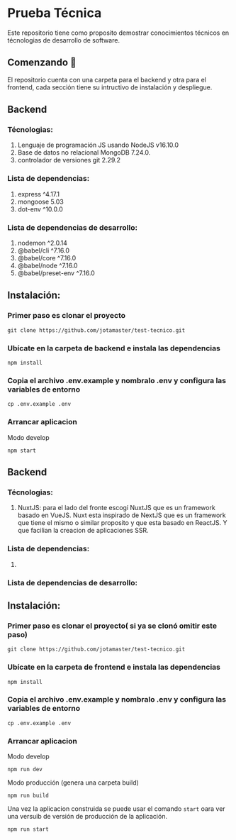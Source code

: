

# Prueba Técnica

Este repositorio tiene como  proposito demostrar conocimientos técnicos en técnologias de desarrollo de software.

## Comenzando 🚀

El repositorio cuenta con una carpeta para el backend y otra para el frontend, cada sección tiene su intructivo de instalación y despliegue.



## Backend 

### Técnologias:

1. Lenguaje de programación JS usando NodeJS v16.10.0
2. Base de datos no relacional MongoDB 7.24.0.
3. controlador de versiones git 2.29.2

### Lista de dependencias:

1. express ^4.17.1
2. mongoose 5.03
3. dot-env ^10.0.0

### Lista de dependencias de desarrollo:

1. nodemon ^2.0.14
2. @babel/cli ^7.16.0
3. @babel/core ^7.16.0
4. @babel/node ^7.16.0
5. @babel/preset-env ^7.16.0

## Instalación:
### Primer paso es clonar el proyecto
```
git clone https://github.com/jotamaster/test-tecnico.git
```

### Ubícate en la carpeta de backend e instala las dependencias 
```
npm install
```

### Copia el archivo .env.example y nombralo .env  y configura las variables de entorno
```
cp .env.example .env
```
### Arrancar aplicacion
Modo develop
```
npm start
```


## Backend 

### Técnologias:

1. NuxtJS: para el lado del fronte escogí NuxtJS  que es un framework basado en VueJS. Nuxt esta inspirado de NextJS que es un framework que tiene el mismo o similar proposito  y que esta basado en ReactJS. Y que facilian la creacion de aplicaciones SSR.

### Lista de dependencias:

1. 

### Lista de dependencias de desarrollo:



## Instalación:
### Primer paso es clonar el proyecto( si ya se clonó omitir este paso)
```
git clone https://github.com/jotamaster/test-tecnico.git
```

### Ubícate en la carpeta de frontend e instala las dependencias 
```
npm install
```

### Copia el archivo .env.example y nombralo .env  y configura las variables de entorno
```
cp .env.example .env
```

### Arrancar aplicacion
Modo develop
```
npm run dev
```
Modo producción (genera una carpeta build)
```
npm run build
```
Una vez la aplicacion construida se puede usar el comando `start` oara ver una versuib de versión de producción de la aplicación.
```
npm run start
```
 





